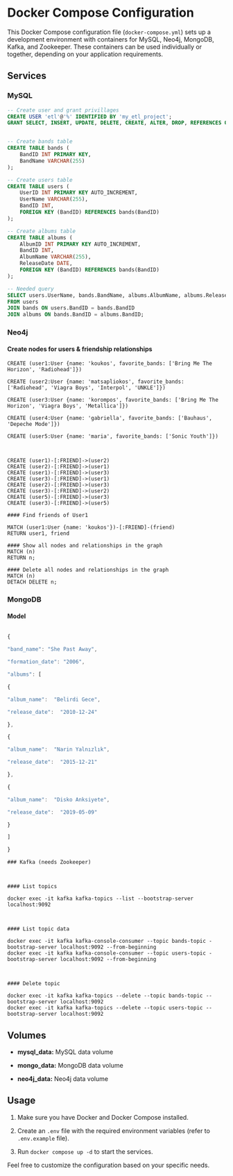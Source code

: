 # Docker Compose Configuration

  

This Docker Compose configuration file (`docker-compose.yml`) sets up a development environment with containers for MySQL, Neo4j, MongoDB, Kafka, and Zookeeper. These containers can be used individually or together, depending on your application requirements.

  

## Services

  

### MySQL

  

```sql
-- Create user and grant privillages
CREATE USER 'etl'@'%' IDENTIFIED BY 'my_etl_project';
GRANT SELECT, INSERT, UPDATE, DELETE, CREATE, ALTER, DROP, REFERENCES ON `MusicNetworkDB`.* TO 'etl'@'%';


-- Create bands table
CREATE TABLE bands (
    BandID INT PRIMARY KEY,
    BandName VARCHAR(255)
);

-- Create users table
CREATE TABLE users (
    UserID INT PRIMARY KEY AUTO_INCREMENT,
    UserName VARCHAR(255),
    BandID INT,
    FOREIGN KEY (BandID) REFERENCES bands(BandID)
);

-- Create albums table
CREATE TABLE albums (
    AlbumID INT PRIMARY KEY AUTO_INCREMENT,
    BandID INT,
    AlbumName VARCHAR(255),
    ReleaseDate DATE,
    FOREIGN KEY (BandID) REFERENCES bands(BandID)
);

-- Needed query
SELECT users.UserName, bands.BandName, albums.AlbumName, albums.ReleaseDate
FROM users
JOIN bands ON users.BandID = bands.BandID
JOIN albums ON bands.BandID = albums.BandID;


```

  

### Neo4j

  

#### Create nodes for users & friendship relationships

```
CREATE (user1:User {name: 'koukos', favorite_bands: ['Bring Me The Horizon', 'Radiohead']})

CREATE (user2:User {name: 'matsapliokos', favorite_bands: ['Radiohead', 'Viagra Boys', 'Interpol', 'UNKLE']})

CREATE (user3:User {name: 'korompos', favorite_bands: ['Bring Me The Horizon', 'Viagra Boys', 'Metallica']})

CREATE (user4:User {name: 'gabriella', favorite_bands: ['Bauhaus', 'Depeche Mode']})

CREATE (user5:User {name: 'maria', favorite_bands: ['Sonic Youth']})

  

CREATE (user1)-[:FRIEND]->(user2)
CREATE (user2)-[:FRIEND]->(user1)
CREATE (user1)-[:FRIEND]->(user3)
CREATE (user3)-[:FRIEND]->(user1)
CREATE (user2)-[:FRIEND]->(user3)
CREATE (user3)-[:FRIEND]->(user2)
CREATE (user5)-[:FRIEND]->(user3)
CREATE (user3)-[:FRIEND]->(user5)

#### Find friends of User1

MATCH (user1:User {name: 'koukos'})-[:FRIEND]-(friend)
RETURN user1, friend  

#### Show all nodes and relationships in the graph
MATCH (n)
RETURN n;

#### Delete all nodes and relationships in the graph
MATCH (n)
DETACH DELETE n;
```
  

### MongoDB

  

#### Model

  

```javascript

{

"band_name": "She Past Away",

"formation_date": "2006",

"albums": [

{

"album_name":  "Belirdi Gece",

"release_date":  "2010-12-24"

},

{

"album_name":  "Narin Yalnızlık",

"release_date":  "2015-12-21"

},

{

"album_name":  "Disko Anksiyete",

"release_date":  "2019-05-09"

}

]

}

```

  

```
### Kafka (needs Zookeeper)

  

#### List topics

docker exec -it kafka kafka-topics --list --bootstrap-server localhost:9092

  

#### List topic data

docker exec -it kafka kafka-console-consumer --topic bands-topic -bootstrap-server localhost:9092 --from-beginning
docker exec -it kafka kafka-console-consumer --topic users-topic -bootstrap-server localhost:9092 --from-beginning

  

#### Delete topic

docker exec -it kafka kafka-topics --delete --topic bands-topic --bootstrap-server localhost:9092
docker exec -it kafka kafka-topics --delete --topic users-topic --bootstrap-server localhost:9092

```
  

## Volumes

  

-  **mysql_data:** MySQL data volume

-  **mongo_data:** MongoDB data volume

-  **neo4j_data:** Neo4j data volume

  

## Usage

  

1. Make sure you have Docker and Docker Compose installed.

2. Create an `.env` file with the required environment variables (refer to `.env.example` file).

3. Run `docker compose up -d` to start the services.

  

Feel free to customize the configuration based on your specific needs.